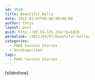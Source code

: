 ```yaml
---
id: 1020
title: Beautiful Bella
date: 2011-03-07T08:00:00+00:00
author: Chris
layout: post
guid: http://45.55.135.234/?p=1020
permalink: /2011/03/07/beautiful-bella/
categories:
  - PAWS Success Stories
  - Uncategorized
tags:
  - PAWS Success Stories
---
```

[slideshow]